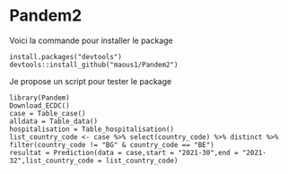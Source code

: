 # Pandem2
Voici la commande pour installer le package

```
install.packages("devtools")
devtools::install_github("maous1/Pandem2")
```

Je propose un script pour tester le package

```
library(Pandem)
Download_ECDC()
case = Table_case()
alldata = Table_data()
hospitalisation = Table_hospitalisation()
list_country_code <- case %>% select(country_code) %>% distinct %>% filter(country_code != "BG" & country_code == "BE")
resultat = Prediction(data = case,start = "2021-30",end = "2021-32",list_country_code = list_country_code)
```
